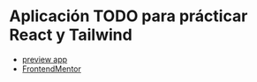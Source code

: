 # Aplicación TODO para prácticar React y Tailwind

-   [preview app](https://todo-react-vite-tailwind.netlify.app/)
-   [FrontendMentor](https://www.frontendmentor.io/challenges/todo-app-Su1_KokOW)
